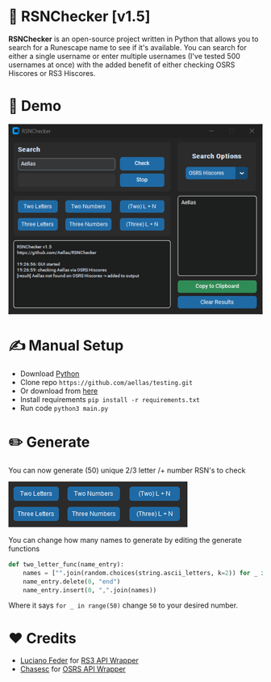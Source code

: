 # 🔎 RSNChecker [v1.5]
**RSNChecker** is an open-source project written in Python that allows you to search for a Runescape name to see if it's available. You can search for either a single username or enter multiple usernames (I've tested 500 usernames at once) with the added benefit of either checking OSRS Hiscores or RS3 Hiscores.

# 🧭 Demo 
![Image](/images/image.png?raw=true "Demo")

# ✍️ Manual Setup
+ Download [Python](https://www.python.org/)
+ Clone repo `https://github.com/aellas/testing.git`
+ Or download from [here](https://github.com/aellas/testing/archive/refs/heads/main.zip)
+ Install requirements `pip install -r requirements.txt`
+ Run code `python3 main.py` <br />

# ✏️ Generate
You can now generate (50) unique 2/3 letter /+ number RSN's to check

![Image](/images/generate.png?raw=true "Generate")

You can change how many names to generate by editing the generate functions
```python
def two_letter_func(name_entry):
    names = ["".join(random.choices(string.ascii_letters, k=2)) for _ in range(50)]
    name_entry.delete(0, "end")
    name_entry.insert(0, ",".join(names))
```
Where it says `for _ in range(50)` change `50` to your desired number.

# ❤️ Credits
+ [Luciano Feder](https://github.com/lucianofeder) for [RS3 API Wrapper](https://github.com/lucianofeder/runescape3-api-wrapper)
+ [Chasesc](https://github.com/Chasesc) for [OSRS API Wrapper](https://github.com/Chasesc/OSRS-API-Wrapper)


